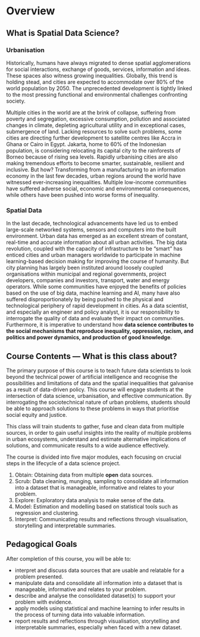 # Overview

## What is Spatial Data Science?

### Urbanisation
Historically, humans have always migrated to dense spatial agglomerations for social interactions, exchange of goods, services, information and ideas. These spaces also witness growing inequalities. Globally, this trend is holding stead, and cities are expected to accommodate over 80% of the world population by 2050. The unprecedented development is tightly linked to the most pressing functional and environmental challenges confronting society.

Multiple cities in the world are at the brink of collapse, suffering from poverty and segregation, excessive consumption, pollution and associated changes in climate, depleting agricultural utility and in exceptional cases, submergence of land. Lacking resources to solve such problems, some cities are directing further development to satellite centres like Accra in Ghana or Cairo in Egypt. Jakarta, home to 60% of the Indonesian population, is considering relocating its capital city to the rainforests of Borneo because of rising sea levels. Rapidly urbanising cities are also making tremendous efforts to become smarter, sustainable, resilient and inclusive. But how? Transforming from a manufacturing to an information economy in the last few decades, urban regions around the world have witnessed ever-increasing inequalities. Multiple low-income communities have suffered adverse social, economic and environmental consequences, while others have been pushed into worse forms of inequality.

### Spatial Data
In the last decade, technological advancements have led us to embed large-scale networked systems, sensors and computers into the built environment. Urban data has emerged as an excellent stream of constant, real-time and accurate information about all urban activities. The big data revolution, coupled with the capacity of infrastructure to be “smart” has enticed cities and urban managers worldwide to participate in machine learning-based decision making for improving the course of humanity. But city planning has largely been instituted around loosely coupled organisations within municipal and regional governments, project developers, companies and investors, transport, water and energy operators. While some communities have enjoyed the benefits of policies based on the use of big data, machine learning and AI, many have also suffered disproportionately by being pushed to the physical and technological periphery of rapid development in cities. As a data scientist, and especially an engineer and policy analyst, it is our responsibility to interrogate the quality of data and evaluate their impact on communities. Furthermore, it is imperative to understand how **data science contributes to the social mechanisms that reproduce inequality, oppression, racism, and politics and power dynamics, and production of good knowledge**.

## Course Contents — What is this class about?

The primary purpose of this course is to teach future data scientists to look beyond the technical power of artificial intelligence and recognise the possibilities and limitations of data and the spatial inequalities that galvanise as a result of data-driven policy. This course will engage students at the intersection of data science, urbanisation, and effective communication. By interrogating the sociotechnical nature of urban problems, students should be able to approach solutions to these problems in ways that prioritise social equity and justice.

This class will train students to gather, fuse and clean data from multiple sources, in order to gain useful insights into the reality of multiple problems in urban ecosystems, understand and estimate alternative implications of solutions, and communicate results to a wide audience effectively.

The course is divided into five major modules, each focusing on crucial steps in the lifecycle of a data science project.

1. Obtain: Obtaining data from multiple **open** data sources.
2. Scrub: Data cleaning, munging, sampling to consolidate all information into a dataset that is manageable, informative and relates to your problem.
3. Explore: Exploratory data analysis to make sense of the data.
4. Model: Estimation and modelling based on statistical tools such as regression and clustering.
5. Interpret: Communicating results and reflections through visualisation, storytelling and interpretable summaries.

## Pedagogical Goals

After completion of this course, you will be able to:

* interpret and discuss data sources that are usable and relatable for a problem presented.
* manipulate data and consolidate all information into a dataset that is manageable, informative and relates to your problem.
* describe and analyse the consolidated dataset(s) to support your problem with evidence.
* apply models using statistical and machine learning to infer results in the process of turning data into valuable information.
* report results and reflections through visualisation, storytelling and interpretable summaries, especially when faced with a new dataset.
